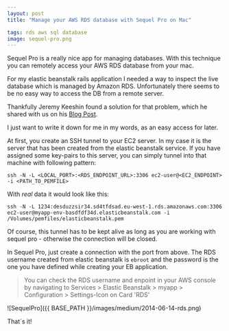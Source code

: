 ```yaml
---
layout: post
title: "Manage your AWS RDS database with Sequel Pro on Mac"

tags: rds aws sql database
image: sequel-pro.png
---
```


Sequel Pro is a really nice app for managing databases. With this technique you can remotely
access your AWS RDS database from your mac.

<!--more-->

For my elastic beanstalk rails application I needed a way to inspect the live database which
is managed by Amazon RDS. Unfortunately there seems to be no easy way to access the DB
from a remote server.

Thankfully Jeremy Keeshin found a solution for that problem, which he shared with us on his [Blog Post](http://thekeesh.com/2014/01/connecting-to-a-rds-server-from-a-local-computer-using-ssh-tunneling-on-a-mac/).

I just want to write it down for me in my words, as an easy access for later.

At first, you create an SSH tunnel to your EC2 server. In my case it is the server
that has been created from the elastic beanstalk service. If you have assigned some key-pairs
to this server, you can simply tunnel into that machine with following pattern:

    ssh -N -L <LOCAL_PORT>:<RDS_ENDPOINT_URL>:3306 ec2-user@<EC2_ENDPOINT> -i <PATH_TO_PEMFILE>

With *real* data it would look like this:

    ssh -N -L 1234:desduzzsir34.sd4tfdsad.eu-west-1.rds.amazonaws.com:3306 ec2-user@myapp-env-basdfdf34d.elasticbeanstalk.com -i /Volumes/pemfiles/elasticbeanstalk.pem

Of course, this tunnel has to be kept alive as long as you are working with sequel pro - otherwise the connection will be closed.

In Sequel Pro, just create a connection with the port from above. The RDS username created from elastic beanstalk is `ebroot` and the password is the one you have defined while creating your EB application.

> You can check the RDS username and enpoint in your AWS console by navigating to
Services > Elastic Beanstalk > myapp > Configuration > Settings-Icon on Card 'RDS'

![SequelPro]({{ BASE_PATH }}/images/medium/2014-06-14-rds.png)

That´s it!
